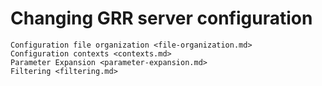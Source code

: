 # Changing GRR server configuration

```{toctree}
Configuration file organization <file-organization.md>
Configuration contexts <contexts.md>
Parameter Expansion <parameter-expansion.md>
Filtering <filtering.md>
```

